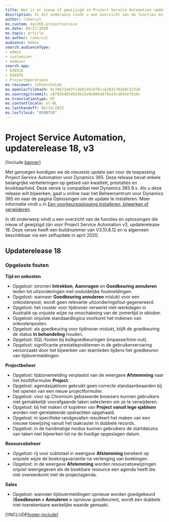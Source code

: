 ```yaml
---
title: Wat is er nieuw of gewijzigd in Project Service Automation updaterelease 18, v3
description: In dit onderwerp vindt u een overzicht van de functies en oplossingen die beschikbaar zijn voor Project Service Automation updaterelease 18, v3.
author: ruhercul
ms.custom: dyn365-projectservice
ms.date: 04/27/2020
ms.topic: article
ms.author: ruhercul
audience: Admin
search.audienceType:
- admin
- customizer
- enduser
search.app:
- D365CE
- D365PS
- ProjectOperations
ms.reviewer: johnmichalak
ms.openlocfilehash: 8c76672e63fc4b01d5c6f8cce2831782b9c22326
ms.sourcegitcommit: c0792bd65d92db25e0e8864879a19c4b93efb10c
ms.translationtype: HT
ms.contentlocale: nl-NL
ms.lasthandoff: 04/14/2022
ms.locfileid: "8598758"
---
```

# <a name="project-service-automation-update-release-18-v3"></a>Project Service Automation, updaterelease 18, v3

[!include [banner](../includes/psa-now-project-operations.md)]

Met genoegen kondigen we de nieuwste update aan voor de toepassing Project Service Automation voor Dynamics 365. Deze release bevat enkele belangrijke verbeteringen op gebied van kwaliteit, prestaties en bruikbaarheid. Deze versie is compatibel met Dynamics 365 9.x. Als u deze release wilt bijwerken, gaat u online naar het Beheercentrum voor Dynamics 365 en naar de pagina Oplossingen om de update te installeren. Meer informatie vindt u in [Een voorkeursoplossing installeren, bijwerken of verwijderen](/power-platform/admin/install-remove-preferred-solution).

In dit onderwerp vindt u een overzicht van de functies en oplossingen die nieuw of gewijzigd zijn voor Project Service Automation v3, updaterelease 18. Deze versie heeft een buildnummer van V3.10.8.12 en is algemeen beschikbaar via een zelfupdate in april 2020.

## <a name="update-release-18"></a>Updaterelease 18

### <a name="bug-fixes"></a>Opgeloste fouten

**Tijd en onkosten**

- Opgelost: stromen **Intrekken**, **Aanvragen** en **Goedkeuring annuleren** leiden tot uitzonderingen met onduidelijke foutmeldingen.
- Opgelost: wanneer **Goedkeuring annuleren** mislukt voor een onkostenpost, wordt geen relevante uitzonderingsfout gegenereerd.
- Opgelost: het rooster voor tijdinvoer verwerkt niet-werkdagen in Australië op onjuiste wijze na omschakeing van de zomertijd in oktober.
- Opgelost: onjuiste standaardlogica voorkomt het indienen van onkostenposten.
- Opgelost: als goedkeuring voor tijdinvoer mislukt, blijft de goedkeuring de status **In behandeling** houden.
- Opgelost: SQL-fouten bij bulkgoedkeuringen (impasse/time-out).
- Opgelost: significante prestatieproblemen in de gebruikerservaring veroorzaakt door het bijwerken van teamleden tijdens het goedkeuren van tijdsvermeldingen.

**Projectbeheer**

- Opgelost: tijdzonemelding verplaatst van de weergave **Afstemming** naar het hoofdformulier **Project**.
- Opgelost: agendasjabloon gebruikt geen correcte standaardwaarden bij het openen van een nieuw projectformulier.
- Opgelost: voor op Chromium gebaseerde browsers kunnen gebruikers niet gemakkelijk voorafgaande taken selecteren om ze te verwijderen.
- Opgelost: bij het maken of kopiëren van **Project vanuit lege sjabloon** worden niet-gerelateerde opdrachten opgehaald.
- Opgelost: in specifieke randgevallen resulteert het maken van een nieuwe toewijzing vanuit het taakraster in dubbele records.
- Opgelost: in de handmatige modus kunnen gebruikers de startdatums van taken niet bijwerken tot na de huidige opgeslagen datum.

**Resourcebeheer**

- Opgelost: rij voor subtotaal in weergave **Afstemming** berekent op onjuiste wijze de boekingsvariantie na verlenging van boekingen.
- Opgelost: in de weergave **Afstemming** worden resourcetoewijzingen onjuist weergegeven als de boekbare resource een agenda heeft die niet overeenkomt met de projectagenda.

**Sales**

- Opgelost: wanneer tijdsvermeldingen opnieuw worden goedgekeurd (**Goedkeuren > Annuleren >** opnieuw goedkeuren), wordt een dubbele niet-toerekenbare werkelijke waarde gemaakt.


[!INCLUDE[footer-include](../includes/footer-banner.md)]
